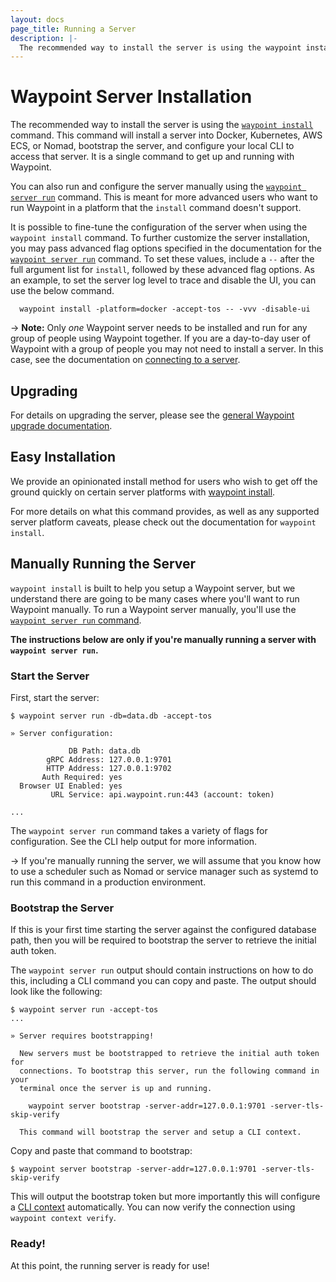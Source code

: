 ```yaml
---
layout: docs
page_title: Running a Server
description: |-
  The recommended way to install the server is using the waypoint install command. This command will install a server into Docker, Kubernetes, AWS ECS, or Nomad, bootstrap the server, and configure your local CLI to access that server. It is a single command to get up and running with Waypoint.
---
```


# Waypoint Server Installation

The recommended way to install the server is using the
[`waypoint install`](../commands/install) command.
This command will install a server into Docker, Kubernetes, AWS ECS, or Nomad,
bootstrap the server, and configure your local CLI to access that server.
It is a single command to get up and running with Waypoint.

You can also run and configure the server manually using the
[`waypoint server run`](../commands/server-run) command. This is meant for more advanced
users who want to run Waypoint in a platform that the `install` command doesn't support.

It is possible to fine-tune the configuration of the server when using the `waypoint install` command.
To further customize the server installation, you may pass advanced flag options
specified in the documentation for the [`waypoint server run`](../commands/server-run)
command. To set these values, include a `--` after the full argument list for
`install`, followed by these advanced flag options. As an example, to set the
server log level to trace and disable the UI, you can use the below command.

```shell-session
  waypoint install -platform=docker -accept-tos -- -vvv -disable-ui
```

-> **Note:** Only _one_ Waypoint server needs to be installed and run
for any group of people using Waypoint together. If you are a day-to-day
user of Waypoint with a group of people you may not need to install a server.
In this case, see the documentation on
[connecting to a server](../docs/server#connecting).

## Upgrading

For details on upgrading the server, please see the
[general Waypoint upgrade documentation](../docs/upgrading).

## Easy Installation

We provide an opinionated install method for users who wish to get
off the ground quickly on certain server platforms with [waypoint install](../docs/server/install).

For more details on what this command provides, as well as any supported server
platform caveats, please check out the documentation for `waypoint install`.

## Manually Running the Server

`waypoint install` is built to help you setup a Waypoint server, but
we understand there are going to be many cases where you'll want to run
Waypoint manually. To run a Waypoint server manually, you'll use the
[`waypoint server run` command](../commands/server-run).

**The instructions below are only if you're manually running a server
with `waypoint server run`.**

### Start the Server

First, start the server:

```shell-session
$ waypoint server run -db=data.db -accept-tos

» Server configuration:

             DB Path: data.db
        gRPC Address: 127.0.0.1:9701
        HTTP Address: 127.0.0.1:9702
       Auth Required: yes
  Browser UI Enabled: yes
         URL Service: api.waypoint.run:443 (account: token)

...
```

The `waypoint server run` command takes a variety of flags for configuration.
See the CLI help output for more information.

-> If you're manually running the server, we will assume that you know how
to use a scheduler such as Nomad or service manager such as systemd to
run this command in a production environment.

### Bootstrap the Server

If this is your first time starting the server against the configured
database path, then you will be required to bootstrap the server to
retrieve the initial auth token.

The `waypoint server run` output should contain instructions on how to do
this, including a CLI command you can copy and paste. The output should
look like the following:

```shell-session
$ waypoint server run -accept-tos
...

» Server requires bootstrapping!

  New servers must be bootstrapped to retrieve the initial auth token for
  connections. To bootstrap this server, run the following command in your
  terminal once the server is up and running.

    waypoint server bootstrap -server-addr=127.0.0.1:9701 -server-tls-skip-verify

  This command will bootstrap the server and setup a CLI context.
```

Copy and paste that command to bootstrap:

```shell-session
$ waypoint server bootstrap -server-addr=127.0.0.1:9701 -server-tls-skip-verify
```

This will output the bootstrap token but more importantly this will configure
a [CLI context](../docs/server/auth#cli) automatically. You can now verify
the connection using `waypoint context verify`.

### Ready!

At this point, the running server is ready for use!
